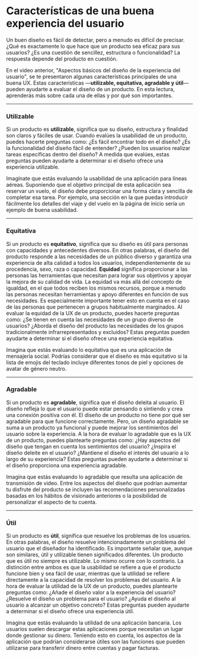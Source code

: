 # Características de una buena experiencia del usuario

Un buen diseño es fácil de detectar, pero a menudo es difícil de precisar. ¿Qué es exactamente lo que hace que un producto sea eficaz para sus usuarios? ¿Es una cuestión de sencillez, estructura o funcionalidad? La respuesta depende del producto en cuestión.

En el video anterior, "Aspectos básicos del diseño de la experiencia del usuario", se te presentaron algunas características principales de una buena UX. Estas características —**utilizable, equitativa, agradable y útil**— pueden ayudarte a evaluar el diseño de un producto. En esta lectura, aprenderás más sobre cada una de ellas y por qué son importantes.

---

### Utilizable

Si un producto es **utilizable**, significa que su diseño, estructura y finalidad son claros y fáciles de usar. Cuando evalúes la usabilidad de un producto, puedes hacerte preguntas como: ¿Es fácil encontrar todo en el diseño? ¿Es la funcionalidad del diseño fácil de entender? ¿Pueden los usuarios realizar tareas específicas dentro del diseño? A medida que evalúes, estas preguntas pueden ayudarte a determinar si el diseño ofrece una experiencia utilizable.

Imagínate que estás evaluando la usabilidad de una aplicación para líneas aéreas. Suponiendo que el objetivo principal de esta aplicación sea reservar un vuelo, el diseño debe proporcionar una forma clara y sencilla de completar esa tarea. Por ejemplo, una sección en la que puedas introducir fácilmente los detalles del viaje y del vuelo en la página de inicio sería un ejemplo de buena usabilidad.

---

### Equitativa

Si un producto es **equitativo**, significa que su diseño es útil para personas con capacidades y antecedentes diversos. En otras palabras, el diseño del producto responde a las necesidades de un público diverso y garantiza una experiencia de alta calidad a todos los usuarios, independientemente de su procedencia, sexo, raza o capacidad. **Equidad** significa proporcionar a las personas las herramientas que necesitan para lograr sus objetivos y apoyar la mejora de su calidad de vida. La equidad va más allá del concepto de igualdad, en el que todos reciben los mismos recursos, porque a menudo las personas necesitan herramientas y apoyo diferentes en función de sus necesidades. Es especialmente importante tener esto en cuenta en el caso de las personas que pertenecen a grupos habitualmente marginados. Al evaluar la equidad de la UX de un producto, puedes hacerte preguntas como: ¿Se tienen en cuenta las necesidades de un grupo diverso de usuarios? ¿Aborda el diseño del producto las necesidades de los grupos tradicionalmente infrarrepresentados y excluidos? Estas preguntas pueden ayudarte a determinar si el diseño ofrece una experiencia equitativa.

Imagina que estás evaluando lo equitativa que es una aplicación de mensajería social. Podrías considerar que el diseño es más equitativo si la lista de emojis del teclado incluye diferentes tonos de piel y opciones de avatar de género neutro.

---

### Agradable

Si un producto es **agradable**, significa que el diseño deleita al usuario. El diseño refleja lo que el usuario puede estar pensando o sintiendo y crea una conexión positiva con él. El diseño de un producto no tiene por qué ser agradable para que funcione correctamente. Pero, un diseño agradable se suma a un producto ya funcional y puede mejorar los sentimientos del usuario sobre la experiencia. A la hora de evaluar lo agradable que es la UX de un producto, puedes plantearte preguntas como: ¿Hay aspectos del diseño que tengan en cuenta los sentimientos del usuario? ¿Inspira el diseño deleite en el usuario? ¿Mantiene el diseño el interés del usuario a lo largo de su experiencia? Estas preguntas pueden ayudarte a determinar si el diseño proporciona una experiencia agradable.

Imagina que estás evaluando lo agradable que resulta una aplicación de transmisión de video. Entre los aspectos del diseño que podrían aumentar tu disfrute del producto se incluyen las recomendaciones personalizadas basadas en los hábitos de visionado anteriores o la posibilidad de personalizar el aspecto de tu cuenta.

---

### Útil

Si un producto es **útil**, significa que resuelve los problemas de los usuarios. En otras palabras, el diseño resuelve intencionadamente un problema del usuario que el diseñador ha identificado. Es importante señalar que, aunque son similares, útil y utilizable tienen significados diferentes. Un producto que es útil no siempre es utilizable. Lo mismo ocurre con lo contrario. La distinción entre ambos es que la usabilidad se refiere a que el producto funcione bien y sea fácil de usar, mientras que la utilidad se refiere directamente a la capacidad de resolver los problemas del usuario. A la hora de evaluar la utilidad de la UX de un producto, puedes plantearte preguntas como: ¿Añade el diseño valor a la experiencia del usuario? ¿Resuelve el diseño un problema para el usuario? ¿Ayuda el diseño al usuario a alcanzar un objetivo concreto? Estas preguntas pueden ayudarte a determinar si el diseño ofrece una experiencia útil.

Imagina que estás evaluando la utilidad de una aplicación bancaria. Los usuarios suelen descargar estas aplicaciones porque necesitan un lugar donde gestionar su dinero. Teniendo esto en cuenta, los aspectos de la aplicación que podrían considerarse útiles son las funciones que pueden utilizarse para transferir dinero entre cuentas y pagar facturas.
